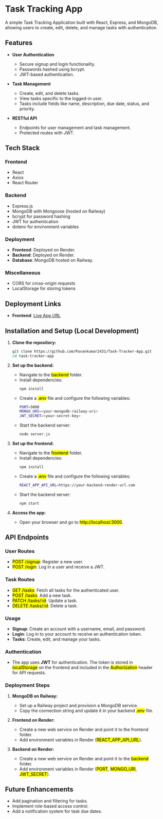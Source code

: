 # Task Tracking App

A simple Task Tracking Application built with React, Express, and MongoDB, allowing users to create, edit, delete, and manage tasks with authentication.

## Features

- **User Authentication**
  - Secure signup and login functionality.
  - Passwords hashed using bcrypt.
  - JWT-based authentication.

- **Task Management**
  - Create, edit, and delete tasks.
  - View tasks specific to the logged-in user.
  - Tasks include fields like name, description, due date, status, and priority.

- **RESTful API**
  - Endpoints for user management and task management.
  - Protected routes with JWT.

## Tech Stack

### Frontend
- React
- Axios
- React Router

### Backend
- Express.js
- MongoDB with Mongoose (hosted on Railway)
- bcrypt for password hashing
- JWT for authentication
- dotenv for environment variables

### Deployment
- **Frontend**: Deployed on Render.
- **Backend**: Deployed on Render.
- **Database**: MongoDB hosted on Railway.

### Miscellaneous
- CORS for cross-origin requests
- LocalStorage for storing tokens

## Deployment Links

- **Frontend**: [Live App URL](https://task-tracker-app-1.onrender.com/)

## Installation and Setup (Local Development)

1. **Clone the repository:**
   ```bash
   git clone https://github.com/Pavankumar2431/Task-Tracker-App.git
   cd task-tracker-app
2. **Set up the backend:**
    * Navigate to the <mark>backend</mark> folder.
    * Install dependencies:
      ```bash
      npm install
    * Create a <mark>.env</mark> file and configure the following variables:
      ```bash
      PORT=5000
      MONGO_URI=<your-mongodb-railway-uri>
      JWT_SECRET=<your-secret-key>
    * Start the backend server:
      ```bash
      node server.js
3. **Set up the frontend:**
    * Navigate to the <mark>frontend</mark> folder.
    * Install dependencies:
      ```bash
      npm install
    * Create a <mark>.env</mark> file and configure the following variables:
      ```bash
      REACT_APP_API_URL=https://your-backend-render-url.com
    * Start the backend server:
      ```bash
      npm start
4. **Access the app:**

    * Open your browser and go to <mark>http://localhost:3000</mark>.

## API Endpoints
### User Routes
  * <mark>POST /signup</mark>: Register a new user.
  * <mark>POST /login</mark>: Log in a user and receive a JWT.
### Task Routes
  * <mark>GET /tasks</mark>: Fetch all tasks for the authenticated user.
  * <mark>POST /tasks</mark>: Add a new task.
  * <mark>PATCH /tasks/:id</mark>: Update a task.
  * <mark>DELETE /tasks/:id</mark>: Delete a task.
### Usage
  * **Signup**: Create an account with a username, email, and password.
  * **Login**: Log in to your account to receive an authentication token.
  * **Tasks**: Create, edit, and manage your tasks.
### Authentication
  * The app uses **JWT** for authentication. The token is stored in <mark>localStorage</mark> on the frontend and included in the <mark>Authorization</mark> header for API requests.
### Deployment Steps
1. **MongoDB on Railway:**

    * Set up a Railway project and provision a MongoDB service.
    * Copy the connection string and update it in your backend <mark>.env</mark> file.
2. **Frontend on Render:**

    * Create a new web service on Render and point it to the frontend folder.
    * Add environment variables in Render (<mark>REACT_APP_API_URL</mark>).
3. **Backend on Render:**

    * Create a new web service on Render and point it to the <mark>backend</mark> folder.
    * Add environment variables in Render (<mark>PORT</mark>, <mark>MONGO_URI</mark>, <mark>JWT_SECRET</mark>).

## Future Enhancements
  * Add pagination and filtering for tasks.
  * Implement role-based access control.
  * Add a notification system for task due dates.
